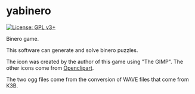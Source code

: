 # yabinero

[![License: GPL v3+](https://img.shields.io/badge/License-GPLv3+-blue.svg)](https://www.gnu.org/licenses/gpl-3.0)

Binero game.

This software can generate and solve binero puzzles.

The icon was created by the author of this game using "The GIMP".  The other
icons come from [Openclipart](https://openclipart.org).

The two ogg files come from the conversion of WAVE files that come from K3B.
